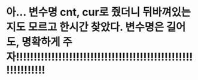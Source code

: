 # 아... 변수명 cnt, cur로 줬더니 뒤바껴있는지도 모르고 한시간 찾았다. 변수명은 길어도, 명확하게 주자!!!!!!!!!!!!!!!!!!!!!!!!!!!!!!!!!!!!!!!!!!!!!!!!!!!!!!!!!!!!!
